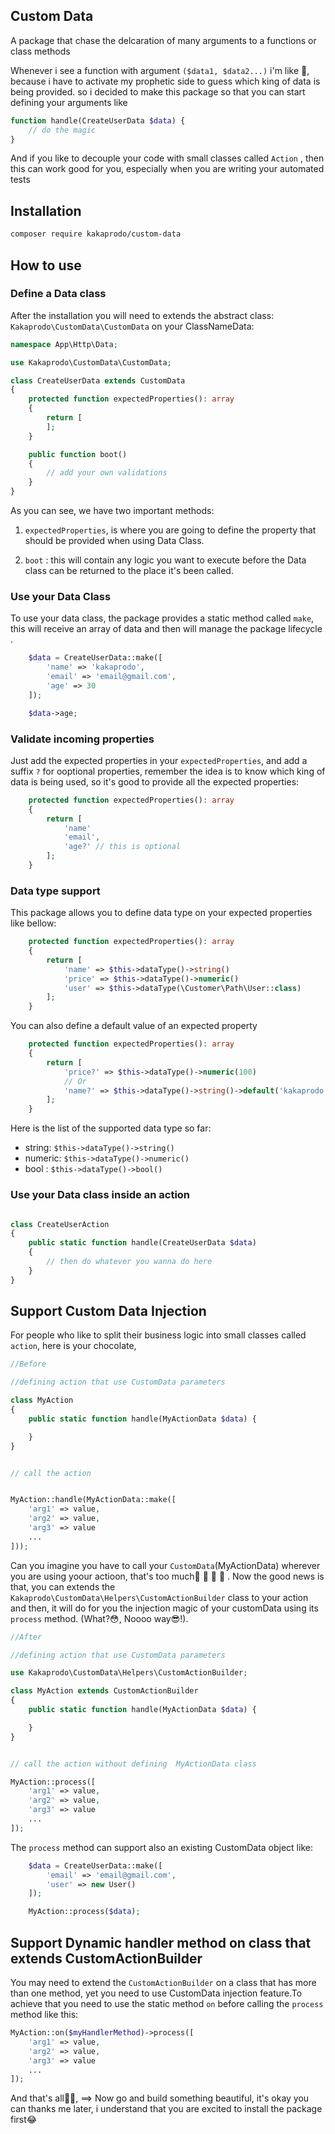 ## Custom Data

A package that chase the delcaration of many arguments to a functions or class methods

Whenever i see a function with argument `($data1, $data2...)` i'm like 🤮, because i have to activate my prophetic side to guess which king of data is being provided. so i decided to make this package so that you can start defining your arguments like

```php
function handle(CreateUserData $data) {
    // do the magic
}
```

And if you like to decouple your code with small classes called `Action` , then this can work good for you, especially when you are writing your automated tests

## Installation

```sh
composer require kakaprodo/custom-data
```

## How to use

### Define a Data class

After the installation you will need to extends the abstract class: `Kakaprodo\CustomData\CustomData` on your ClassNameData:

```php
namespace App\Http\Data;

use Kakaprodo\CustomData\CustomData;

class CreateUserData extends CustomData
{
    protected function expectedProperties(): array
    {
        return [
        ];
    }

    public function boot()
    {
        // add your own validations
    }
}

```

As you can see, we have two important methods:

1. `expectedProperties`, is where you are going to define the property that should be provided when using Data Class.

2. `boot` : this will contain any logic you want to execute before the Data class can be returned to the place it's been called.

### Use your Data Class

To use your data class, the package provides a static method called `make`, this will receive an array of data and then will manage the package lifecycle .

```php
    $data = CreateUserData::make([
        'name' => 'kakaprodo',
        'email' => 'email@gmail.com',
        'age' => 30
    ]);

    $data->age;
```

### Validate incoming properties

Just add the expected properties in your `expectedProperties`, and add a suffix `?` for ooptional properties, remember the idea is to know which king of data is being used, so it's good to provide all the expected properties:

```php
    protected function expectedProperties(): array
    {
        return [
            'name'
            'email',
            'age?' // this is optional
        ];
    }
```

### Data type support

This package allows you to define data type on your expected properties like bellow:

```php
    protected function expectedProperties(): array
    {
        return [
            'name' => $this->dataType()->string()
            'price' => $this->dataType()->numeric()
            'user' => $this->dataType(\Customer\Path\User::class)
        ];
    }
```

You can also define a default value of an expected property

```php
    protected function expectedProperties(): array
    {
        return [
            'price?' => $this->dataType()->numeric(100)
            // Or
            'name?' => $this->dataType()->string()->default('kakaprodo')
        ];
    }
```

Here is the list of the supported data type so far:

-   string: `$this->dataType()->string()`
-   numeric: `$this->dataType()->numeric()`
-   bool : `$this->dataType()->bool()`

### Use your Data class inside an action

```php

class CreateUserAction
{
    public static function handle(CreateUserData $data)
    {
        // then do whatever you wanna do here
    }
}

```

## Support Custom Data Injection

For people who like to split their business logic into small classes called `action`, here is your chocolate,

```php
//Before

//defining action that use CustomData parameters

class MyAction
{
    public static function handle(MyActionData $data) {

    }
}


// call the action


MyAction::handle(MyActionData::make([
    'arg1' => value,
    'arg2' => value,
    'arg3' => value
    ...
]));

```

Can you imagine you have to call your `CustomData`(MyActionData) wherever you are using yoour actioon, that's too much🤮 🤮 🤮 🤮 . Now the good news is that, you can extends the `Kakaprodo\CustomData\Helpers\CustomActionBuilder` class to your action and then, it will do for you the injection magic of your customData using its `process` method. (What?😳, Noooo way😎!).

```php
//After

//defining action that use CustomData parameters

use Kakaprodo\CustomData\Helpers\CustomActionBuilder;

class MyAction extends CustomActionBuilder
{
    public static function handle(MyActionData $data) {

    }
}


// call the action without defining  MyActionData class

MyAction::process([
    'arg1' => value,
    'arg2' => value,
    'arg3' => value
    ...
]);

```

The `process` method can support also an existing CustomData object like:

```php
    $data = CreateUserData::make([
        'email' => 'email@gmail.com',
        'user' => new User()
    ]);

    MyAction::process($data);
```

## Support Dynamic handler method on class that extends CustomActionBuilder

You may need to extend the `CustomActionBuilder` on a class that has more than one method, yet you need to use CustomData
injection feature.To achieve that you need to use the static method `on` before calling the `process` method like this:

```php
MyAction::on($myHandlerMethod)->process([
    'arg1' => value,
    'arg2' => value,
    'arg3' => value
    ...
]);
```

And that's all🤪😋, ==> Now go and build something beautiful, it's okay you can thanks me later, i understand that you are excited to install the package first😂
